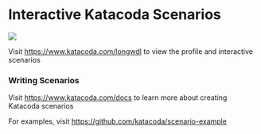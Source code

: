 # Interactive Katacoda Scenarios

[![](http://shields.katacoda.com/katacoda/longwdl/count.svg)](https://www.katacoda.com/longwdl "Get your profile on Katacoda.com")

Visit https://www.katacoda.com/longwdl to view the profile and interactive scenarios

### Writing Scenarios
Visit https://www.katacoda.com/docs to learn more about creating Katacoda scenarios

For examples, visit https://github.com/katacoda/scenario-example

